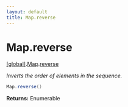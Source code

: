 ```yaml
---
layout: default
title: Map.reverse
---
```


# Map.reverse

[\[global\]]({{site.baseurl}}/docs/).[Map]({{site.baseurl}}/docs/Map/).[reverse]({{site.baseurl}}/docs/Map/reverse/)

_Inverts the order of elements in the sequence._

```cs
Map.reverse()
```

**Returns:** Enumerable
